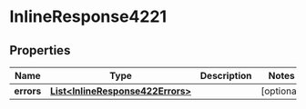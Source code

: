 

# InlineResponse4221

## Properties

Name | Type | Description | Notes
------------ | ------------- | ------------- | -------------
**errors** | [**List&lt;InlineResponse422Errors&gt;**](InlineResponse422Errors.md) |  |  [optional]




